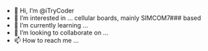 - 👋 Hi, I’m @iTryCoder
- 👀 I’m interested in ... cellular boards, mainly SIMCOM7### based
- 🌱 I’m currently learning ... 
- 💞️ I’m looking to collaborate on ...
- 📫 How to reach me ...

<!---
iTryCoder/iTryCoder is a ✨ special ✨ repository because its `README.md` (this file) appears on your GitHub profile.
You can click the Preview link to take a look at your changes.
--->
